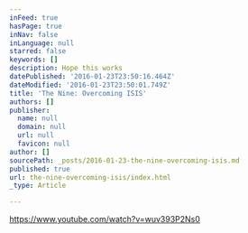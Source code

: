 ```yaml
---
inFeed: true
hasPage: true
inNav: false
inLanguage: null
starred: false
keywords: []
description: Hope this works
datePublished: '2016-01-23T23:50:16.464Z'
dateModified: '2016-01-23T23:50:01.749Z'
title: 'The Nine: Overcoming ISIS'
authors: []
publisher:
  name: null
  domain: null
  url: null
  favicon: null
author: []
sourcePath: _posts/2016-01-23-the-nine-overcoming-isis.md
published: true
url: the-nine-overcoming-isis/index.html
_type: Article

---
```

https://www.youtube.com/watch?v=wuv393P2Ns0